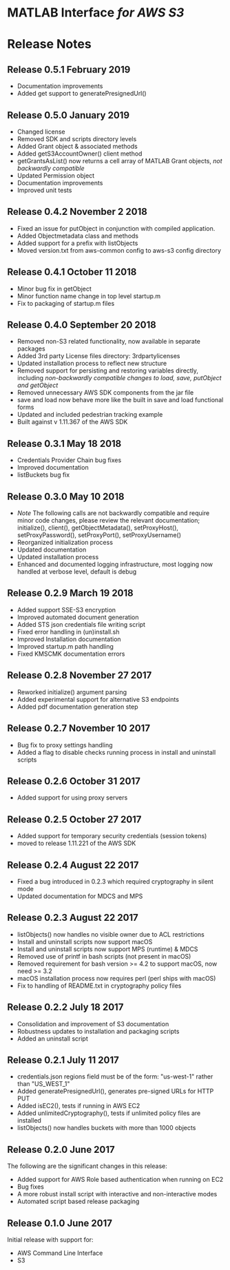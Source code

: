 # MATLAB Interface *for AWS S3*
# Release Notes
## Release 0.5.1 February 2019
* Documentation improvements
* Added get support to generatePresignedUrl()

## Release 0.5.0 January 2019
* Changed license
* Removed SDK and scripts directory levels
* Added Grant object & associated methods
* Added getS3AccountOwner() client method
* getGrantsAsList() now returns a cell array of MATLAB Grant objects, *not backwardly compatible*
* Updated Permission object
* Documentation improvements
* Improved unit tests

## Release 0.4.2 November 2 2018
* Fixed an issue for putObject in conjunction with compiled application.
* Added Objectmetadata class and methods
* Added support for a prefix with listObjects
* Moved version.txt from aws-common config to aws-s3 config directory

## Release 0.4.1 October 11 2018
* Minor bug fix in getObject
* Minor function name change in top level startup.m
* Fix to packaging of startup.m files

## Release 0.4.0 September 20 2018
* Removed non-S3 related functionality, now available in separate packages
* Added 3rd party License files directory: 3rdpartylicenses
* Updated installation process to reflect new structure
* Removed support for persisting and restoring variables directly, including *non-backwardly compatible changes to load, save, putObject and getObject*
* Removed unnecessary AWS SDK components from the jar file
* save and load now behave more like the built in save and load functional forms
* Updated and included pedestrian tracking example
* Built against v 1.11.367 of the AWS SDK

## Release 0.3.1 May 18 2018
* Credentials Provider Chain bug fixes
* Improved documentation
* listBuckets bug fix

## Release 0.3.0 May 10 2018
* *Note* The following calls are not backwardly compatible and require minor code changes, please review the relevant documentation; initialize(), client(), getObjectMetadata(), setProxyHost(), setProxyPassword(), setProxyPort(), setProxyUsername()
* Reorganized initialization process
* Updated documentation
* Updated installation process
* Enhanced and documented logging infrastructure, most logging now handled at verbose level, default is debug

## Release 0.2.9 March 19 2018
* Added support SSE-S3 encryption
* Improved automated document generation
* Added STS json credentials file writing script
* Fixed error handling in (un)install.sh
* Improved Installation documentation
* Improved startup.m path handling
* Fixed KMSCMK documentation errors

## Release 0.2.8 November 27 2017
* Reworked initialize() argument parsing
* Added experimental support for alternative S3 endpoints
* Added pdf documentation generation step

## Release 0.2.7 November 10 2017
* Bug fix to proxy settings handling
* Added a flag to disable checks running process in install and uninstall scripts

## Release 0.2.6 October 31 2017
* Added support for using proxy servers

## Release 0.2.5 October 27 2017
* Added support for temporary security credentials (session tokens)
* moved to release 1.11.221 of the AWS SDK

## Release 0.2.4 August 22 2017
* Fixed a bug introduced in 0.2.3 which required cryptography in silent mode
* Updated documentation for MDCS and MPS

## Release 0.2.3 August 22 2017
* listObjects() now handles no visible owner due to ACL restrictions
* Install and uninstall scripts now support macOS
* Install and uninstall scripts now support MPS (runtime) & MDCS
* Removed use of printf in bash scripts (not present in macOS)
* Removed requirement for bash version >= 4.2 to support macOS, now need >= 3.2
* macOS installation process now requires perl (perl ships with macOS)
* Fix to handling of README.txt in cryptography policy files

## Release 0.2.2 July 18 2017
* Consolidation and improvement of S3 documentation
* Robustness updates to installation and packaging scripts
* Added an uninstall script

## Release 0.2.1 July 11 2017
* credentials.json regions field must be of the form: "us-west-1" rather than "US_WEST_1"
* Added generatePresignedUrl(), generates pre-signed URLs for HTTP PUT
* Added isEC2(), tests if running in AWS EC2
* Added unlimitedCryptography(), tests if unlimited policy files are installed
* listObjects() now handles buckets with more than 1000 objects

## Release 0.2.0 June 2017
The following are the significant changes in this release:

* Added support for AWS Role based authentication when running on EC2
* Bug fixes
* A more robust install script with interactive and non-interactive modes
* Automated script based release packaging

## Release 0.1.0 June 2017
Initial release with support for:

* AWS Command Line Interface
* S3

[//]: #  (Copyright 2018 The MathWorks, Inc.)

